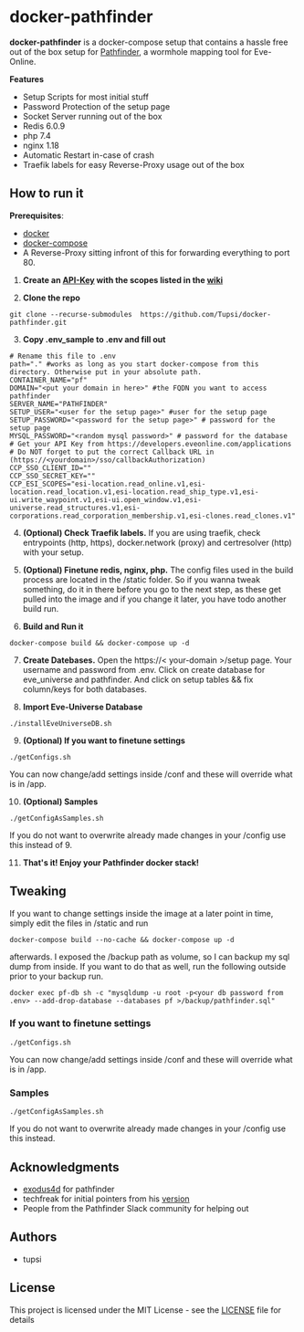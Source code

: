 # docker-pathfinder

**docker-pathfinder** is a docker-compose setup that contains a hassle free out of the box setup for [Pathfinder](https://github.com/exodus4d/pathfinder), a wormhole mapping tool for Eve-Online.

**Features**
* Setup Scripts for most initial stuff
* Password Protection of the setup page
* Socket Server running out of the box
* Redis 6.0.9
* php 7.4
* nginx 1.18
* Automatic Restart in-case of crash
* Traefik labels for easy Reverse-Proxy usage out of the box

## How to run it

**Prerequisites**:
* [docker](https://docs.docker.com/)
* [docker-compose](https://docs.docker.com/)
* A Reverse-Proxy sitting infront of this for forwarding everything to port 80.

1. **Create an [API-Key](https://developers.eveonline.com/) with the scopes listed in the [wiki](https://github.com/exodus4d/pathfinder/wiki/SSO-ESI)** 

2. **Clone the repo**
```shell
git clone --recurse-submodules  https://github.com/Tupsi/docker-pathfinder.git
```

3. **Copy .env_sample to .env and fill out**
```shell
# Rename this file to .env
path="." #works as long as you start docker-compose from this directory. Otherwise put in your absolute path.
CONTAINER_NAME="pf"
DOMAIN="<put your domain in here>" #the FQDN you want to access pathfinder
SERVER_NAME="PATHFINDER"
SETUP_USER="<user for the setup page>" #user for the setup page
SETUP_PASSWORD="<password for the setup page>" # password for the setup page
MYSQL_PASSWORD="<random mysql password>" # password for the database
# Get your API Key from https://developers.eveonline.com/applications
# Do NOT forget to put the correct Callback URL in (https://<yourdomain>/sso/callbackAuthorization)
CCP_SSO_CLIENT_ID=""
CCP_SSO_SECRET_KEY=""
CCP_ESI_SCOPES="esi-location.read_online.v1,esi-location.read_location.v1,esi-location.read_ship_type.v1,esi-ui.write_waypoint.v1,esi-ui.open_window.v1,esi-universe.read_structures.v1,esi-corporations.read_corporation_membership.v1,esi-clones.read_clones.v1"
```
4. **(Optional) Check Traefik labels.** 
If you are using traefik, check entrypoints (http, https), docker.network (proxy) and certresolver (http) with your setup.

5. **(Optional) Finetune redis, nginx, php.** 
The config files used in the build process are located in the /static folder. So if you wanna tweak something, do it in there before you go to the next step, as these get pulled into the image and if you change it later, you have todo another build run.

6. **Build and Run it**
```shell                                                                                        
docker-compose build && docker-compose up -d
```

7. **Create Datebases.** 
Open the https://< your-domain >/setup page. Your username  and password from .env. Click on create database for eve_universe and pathfinder. And click on setup tables && fix column/keys for both databases.

8. **Import Eve-Universe Database**
```shell                                                                                        
./installEveUniverseDB.sh
```

9. **(Optional) If you want to finetune settings**
```shell                                                                                        
./getConfigs.sh
```
You can now change/add settings inside /conf and these will override what is in /app.

10. **(Optional) Samples**
```shell
./getConfigAsSamples.sh
```
If you do not want to overwrite already made changes in your /config use this instead of 9.

11. **That's it! Enjoy your Pathfinder docker stack!**

## Tweaking

If you want to change settings inside the image at a later point in time, simply edit the files in /static and run
```shell                                                                                        
docker-compose build --no-cache && docker-compose up -d
```
afterwards.
I exposed the /backup path as volume, so I can backup my sql dump from inside. If you want to do that as well, run the following outside prior to your backup run.
```shell                                                                                        
docker exec pf-db sh -c "mysqldump -u root -p<your db password from .env> --add-drop-database --databases pf >/backup/pathfinder.sql"
```                                                                                     

### **If you want to finetune settings**
```shell
./getConfigs.sh
```
You can now change/add settings inside /conf and these will override what is in /app.

### **Samples**
```shell
./getConfigAsSamples.sh
```
If you do not want to overwrite already made changes in your /config use this instead.


## Acknowledgments
*  [exodus4d](https://github.com/exodus4d/) for pathfinder
*  techfreak for initial pointers from his [version](https://gitlab.com/techfreak/pathfinder-container)
*  People from the Pathfinder Slack community for helping out

## Authors
* tupsi

## License
This project is licensed under the MIT License - see the [LICENSE](LICENSE) file for details

